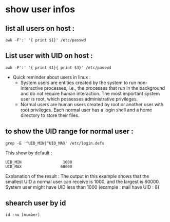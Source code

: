 # show user infos 

## list all users on host :

```
awk -F':' '{ print $1}' /etc/passwd
```

## List user with UID on host :

```
awk -F':' '{ print $1}{ print $3}' /etc/passwd
```

- Quick reminder about users in linux :
    - System users are entities created by the system to run non-interactive processes, i.e., the processes that run in the background and do not require human interaction. The most important system user is root, which possesses administrative privileges.
    - Normal users are human users created by root or another user with root privileges. Each normal user has a login shell and a home directory to store their files.

## to show the UID range for normal user :

```
grep -E '^UID_MIN|^UID_MAX' /etc/login.defs
```

This show by default :

```
UID_MIN                  1000
UID_MAX                 60000
```

Explanation of the result :
The output in this example shows that the smallest UID a normal user can receive is 1000, and the largest is 60000.
System user might have UID less than 1000 (example : mail have UID : 8)

## shearch user by id 

```
id -nu [number]
```

